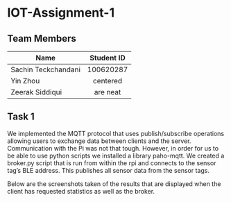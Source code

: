 ﻿# IOT-Assignment-1

## Team Members

| Name        | Student ID           | 
| ------------- |:-------------:| 
| Sachin Teckchandani     | 100620287
| Yin Zhou      | centered      |
| Zeerak Siddiqui | are neat      |

## Task 1
We implemented the MQTT protocol that uses publish/subscribe operations allowing users to exchange data between clients and the server.
Communication with the Pi was not that tough. However, in order for us to be able to use python scripts we installed a library paho-mqtt. We created a broker.py script that is run from within the rpi and connects to the sensor tag’s BLE address. This publishes all sensor data from the sensor tags.

Below are the screenshots taken of the results that are displayed when the client has requested statistics as well as the broker.


